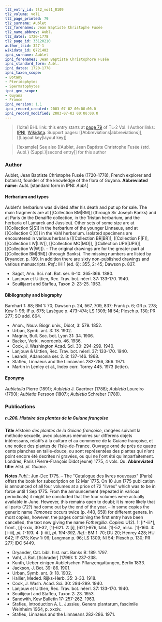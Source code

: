 ```yaml
---
tl2_entry_id: tl2_vol1_0109
tl2_volume: vol1
tl2_page_printed: 79
tl2_surname: Aublet
tl2_forenames: Jean Baptiste Christophe Fusée
tl2_name_abbrev: Aubl.
tl2_dates: 1720-1778
tl2_page_id: 33120210
author_lsid: 327-1
wikidata_id: Q721482
ipni_surname: Aublet
ipni_forenames: Jean Baptiste Christophore Fusée
ipni_standard_form: Aubl.
ipni_dates: 1720-1778
ipni_taxon_scope: 
- Botany
- Pteridophytes
- Spermatophytes
ipni_geo_scope: 
- Guyana
- France
ipni_version: 1.1
ipni_record_created: 2003-07-02 00:00:00.0
ipni_record_modified: 2003-07-02 00:00:00.0
---
```


> [!cite] BHL link: this entry starts at [page 79](https://www.biodiversitylibrary.org/page/33120210) of TL-2 Vol. I
> Author links: [IPNI](https://www.ipni.org/a/327-1), [Wikidata](https://www.wikidata.org/wiki/Q721482). Support pages: [[Abbreviations|abbreviations]], [[Layout key|layout key]]

> [!example] See also [[Aublet, Jean Baptiste Christophe Fusée {std. Aubl.} (Suppl.)|second entry]] for this author

### Author

Aublet, Jean Baptiste Christophe Fusée (1720-1778), French explorer and botanist, founder of the knowledge of the flora of Guyana. 
**Abbreviated name**: *Aubl.* \[standard form in IPNI: *Aubl.*\]

#### Herbarium and types

Aublet's herbarium was divided after his death and put up for sale. The main fragments are at [[Collection BM|BM]] (through Sir Joseph Banks) and at Paris (in the Denaiffe collection, in the Tristan herbarium, and the herbaria of Lamarck and Jussieu). Other sets of some size are at [[Collection S|S]] in the herbarium of the younger Linnaeus, and at [[Collection C|C]] in the Vahl herbarium. Isolated specimens are encountered in various herbaria ([[Collection BR|BR]], [[Collection F|F]], [[Collection LIV|LIV]], [[Collection MO|MO]], [[Collection UPS|UPS]], [[Collection W|W]]). – The original drawings are for the greater part at [[Collection BM|BM]] (through Banks). The missing numbers are listed by Dryander, p. 189. In addition there are sixty non-published drawings and various manuscripts.
*Ref*.: IH 1 (ed. 6): 355, 2: 45; Dawson p. 837.
- Sagot, Ann. Sci. nat. Bot. ser. 6-10: 365-366. 1880.
- Lanjouw et Uittien, Rec. Trav. bot. néerl. 37: 133-170. 1940.
- Souilijaert and Stafleu, Taxon 2: 23-25. 1953.

#### Bibliography and biography

Barnhart 1: 88; BM 1: 70; Dawson p. 24, 567, 709, 837; Frank p. 6; GR p. 278; Kew 1: 96; IF p. 675; Lasègue p. 473-474; LS 1309; NI 54; Plesch p. 130; PR 277; SO add. 664.
- Anon., Nouv. Biogr. univ., Didot, 3: 579. 1852.
- Urban, Symb. ant. 3: 18. 1902.
- Magnin, Bull. Soc. bot. Lyon 31: 34. 1906.
- Backer, Verkl. woordenb. 46. 1936.
- Cook, J. Washington Acad. Sci. 30: 294-299. 1940.
- Lanjouw & Uittien, Rec. Trav. bot. néerl. 37: 133-170. 1940.
- Leandri, Adansonia ser. 2. 8: 137-146. 1968.
- Stafleu, Linnaeus and the Linnaeans 282-286, 366. 1971.
- Martin in Lenley et al., Index corr. Torrey 445. 1973 (letter).

#### Eponymy

*Aubletella* Pierre (1891); *Aubletia* J. Gaertner (1788); *Aubletia* Loureiro (1790); *Aubletia* Persoon (1807); *Aubletia* Schreber (1789).

### Publications

##### n.206. Histoire des plantes de la Guiane françoise

**Title**
*Histoire des plantes de la Guiane françoise*, rangées suivant la méthode sexuelle, avec plusieurs mémoires sur différens objets intéressans, relatifs à la culture et au commerce de la Guiane françoise, et une notice des plantes de l'Isle-de-France. Ouvrage orné de près de quatre cents planches en taille-douce, ou sont représentées des plantes qui n'ont point encore été decrites ni gravées, ou qui ne l'ont été qu'imparfaitement. Londres, Paris (Pierre-François Didot jeune) 1775, 4 vols. Qu.
**Abbreviated title**: *Hist. pl. Guiane*.

**Notes**
*Publ*.: Jun-Dec 1775. – The "Catalogue des livres nouveaux" (Paris) offers the book for subscription on 12 Mar 1775. On 10 Jun 1775 publication is announced of all four volumes at a price of 72 "livres" which was to be in force until 1 Sep 1775. From the announcement (repeated in various periodicals) it might be concluded that the four volumes were actually available in June. However, this remains open to doubt; it is more likely that all parts (72?) had come out by the end of the year. – In some copies the generic name *Tamonea* occurs twice (p. 440, 659) for different genera. In most copies, however, the pages containing the first entry have been cancelled, the text now giving the name *Fothergilla. Copies*: U(2).
1: \[i\*-iii\*\], front., \[i\]-xxix, 30-32, \[1\]-621.
2: \[i\], \[621\]-976, tabl. \[1\]-52, misc. \[1\]-160.
3: \[i-iii\], *pl. 1-193.*
4: \[i-iii\], *pl. 194-392.*
*Ref*.: BM 1: 70; DU 20; Henrey 428; HU 642; IF 675; Kew 1: 96; Langman p. 96; LS 1309; NI 54; Plesch p. 130; PR 277; IDC 5449.
- Dryander, Cat. bibl. hist. nat. Banks B: 189. 1797.
- Vahl, J. Bot. \[Schrader\] (1799): 1: 237-238.
- Kunth, Ueber einigen Aubletschen Pflanzengattungen, Berlin 1833.
- Jackson, J. Bot. 39: 86. 1901.
- Urban, Symb. ant. 3: 18. 1902.
- Hallier, Meded. Rijks-Herb. 35: 3-33. 1918.
- Cook, J. Wash. Acad. Sci. 30: 294-299. 1940.
- Lanjouw et Uittien, Rec. Trav. bot. néerl. 37: 133-170. 1940.
- Souilijeart and Stafleu, Taxon 2: 23. 1953.
- Sandwith, Kew Bulletin 17: 257-262. 1963.
- Stafleu, Introduction A. L. Jussieu, Genera plantarum, fascimile Weinheim 1964, p. xxxiv.
- Stafleu, Linnaeus and the Linnaeans 282-286. 1971.

